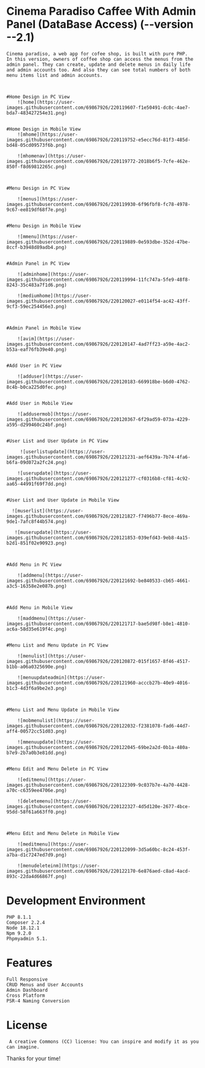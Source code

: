 # Cinema Paradiso Caffee With Admin Panel (DataBase Access) (--version --2.1)

    Cinema paradiso, a web app for cofee shop, is built with pure PHP.
    In this version, owners of coffee shop can access the menus from the admin panel. They can create, update and delete menus in daily life and admin accounts too. And also they can see total numbers of both menu items list and admin accounts.



    #Home Design in PC View
        ![home](https://user-images.githubusercontent.com/69867926/220119607-f1e50491-dc8c-4ae7-bda7-483427254e31.png)
    
    
    #Home Design in Mobile View
        ![mhome](https://user-images.githubusercontent.com/69867926/220119752-e5ecc76d-81f3-485d-bd48-05cd09573f6b.png)

        ![mhomenav](https://user-images.githubusercontent.com/69867926/220119772-2018b6f5-7cfe-462e-850f-f8d69812265c.png)

    
    
    #Menu Design in PC View
    
        ![menus](https://user-images.githubusercontent.com/69867926/220119930-6f96fbf8-fc78-4978-9c67-ee819df68f7e.png)


    #Menu Design in Mobile View
    
        ![mmenu](https://user-images.githubusercontent.com/69867926/220119889-0e593dbe-352d-47be-8ccf-b3948d89adb4.png)


    #Admin Panel in PC View
    
        ![adminhome](https://user-images.githubusercontent.com/69867926/220119994-11fc747a-5fe9-48f8-8243-35c483a7f1d6.png)
        
        ![mediumhome](https://user-images.githubusercontent.com/69867926/220120027-e0114f54-ac42-43ff-9cf3-59ec254456e3.png)

    
    
    #Admin Panel in Mobile View
    
        ![avim](https://user-images.githubusercontent.com/69867926/220120147-4ad7ff23-a59e-4ac2-b53a-eaf76fb39e40.png)


    #Add User in PC View
    
        ![adduser](https://user-images.githubusercontent.com/69867926/220120183-669918be-b6d0-4762-8c4b-b0ca225d0fec.png)
    

    #Add User in Mobile View
    
        ![addusermob](https://user-images.githubusercontent.com/69867926/220120367-6f29ad59-073a-4229-a595-d299460c24bf.png)
    

    #User List and User Update in PC View
    
         ![userlistupdate](https://user-images.githubusercontent.com/69867926/220121231-aef6439a-7b74-4fa6-b6fa-09d072a2fc24.png)

        ![userupdate](https://user-images.githubusercontent.com/69867926/220121277-cf0316b8-cf81-4c92-aa65-44991f69f7dd.png)

   
    #User List and User Update in Mobile View
    
      ![muserlist](https://user-images.githubusercontent.com/69867926/220121827-f7496b77-8ece-469a-9de1-7afc8f44b574.png)
      
       ![muserupdate](https://user-images.githubusercontent.com/69867926/220121853-039efd43-9eb8-4a15-b2d1-851f02e90923.png)



    #Add Menu in PC View
    
        ![addmenu](https://user-images.githubusercontent.com/69867926/220121692-be840533-cb65-4661-a3c5-16358e2e087b.png)


    
    #Add Menu in Mobile View
    
        ![maddmenu](https://user-images.githubusercontent.com/69867926/220121717-bae5d98f-b8e1-4810-ac6a-58d35e619f4c.png)
        

    #Menu List and Menu Update in PC View
    
        ![menulist](https://user-images.githubusercontent.com/69867926/220120872-015f1657-8f46-4517-b1bb-a06a0325690e.png)
        
        ![menuupdateadmin](https://user-images.githubusercontent.com/69867926/220121960-acccb27b-40e9-4016-b1c3-4d3f6a9be2e3.png)



    #Menu List and Menu Update in Mobile View
    
        ![mobmenulist](https://user-images.githubusercontent.com/69867926/220122032-f2381078-fad6-44d7-aff4-00572cc51d03.png)
    
        ![mmenuupdate](https://user-images.githubusercontent.com/69867926/220122045-69be2a2d-0b1a-480a-b7e9-2b7a0b3e81dd.png)


    #Menu Edit and Menu Delete in PC View

        ![editmenu](https://user-images.githubusercontent.com/69867926/220122309-9c037b7e-4a70-4428-a70c-c6359ee4706e.png)

        ![deletemenu](https://user-images.githubusercontent.com/69867926/220122327-4d5d120e-2677-4bce-95dd-58f61a663ff0.png)
        
    

    #Menu Edit and Menu Delete in Mobile View
    
        ![meditmenu](https://user-images.githubusercontent.com/69867926/220122099-3d5a60bc-8c24-453f-a7ba-d1c7247ed7d9.png)

        ![menudeleteinm](https://user-images.githubusercontent.com/69867926/220122170-6e876aed-c8ad-4acd-893c-22da4d66867f.png)
    



# Development Environment

    PHP 8.1.1
    Composer 2.2.4
    Node 18.12.1
    Npm 9.2.0
    Phpmyadmin 5.1.


# Features

    Full Responsive
    CRUD Menus and User Accounts
    Admin Dashboard
    Cross Platform
    PSR-4 Naming Conversion


# License

     A creative Commons (CC) license: You can inspire and modify it as you can imagine.
 Thanks for your time!
